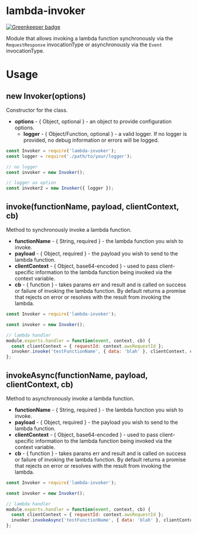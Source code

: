 # lambda-invoker

[![Greenkeeper badge](https://badges.greenkeeper.io/bdgamble/lambda-invoker.svg)](https://greenkeeper.io/)

Module that allows invoking a lambda function synchronously via the `RequestResponse` invocationType or asynchronously via the `Event` invocationType.

# Usage

## new Invoker(options)
Constructor for the class.
- **options** - { Object, optional } - an object to provide configuration options.
  - **logger** - { Object/Function, optional } - a valid logger. If no logger is provided, no debug information or errors will be logged.

```javascript
const Invoker = require('lambda-invoker');
const logger = require('./path/to/your/logger');

// no logger
const invoker = new Invoker();

// logger as option
const invoker2 = new Invoker({ logger });
```

## invoke(functionName, payload, clientContext, cb)
Method to synchronously invoke a lambda function.
- **functionName** - { String, required } - the lambda function you wish to invoke.
- **payload** - { Object, required } - the payload you wish to send to the lambda function.
- **clientContext** - { Object, base64-encoded } - used to pass client-specific information to the lambda function being invoked via the context variable.
- **cb** - { function } - takes params err and result and is called on success or failure of invoking the lambda function. By default returns a promise that rejects on error or resolves with the result from invoking the lambda.

```javascript
const Invoker = require('lambda-invoker');

const invoker = new Invoker();

// lambda handler
module.exports.handler = function(event, context, cb) {
  const clientContext = { requestId: context.awsRequestId };
  invoker.invoke('testFunctionName', { data: 'blah' }, clientContext, cb);
};
```

## invokeAsync(functionName, payload, clientContext, cb)
Method to asynchronously invoke a lambda function.
- **functionName** - { String, required } - the lambda function you wish to invoke.
- **payload** - { Object, required } - the payload you wish to send to the lambda function.
- **clientContext** - { Object, base64-encoded } - used to pass client-specific information to the lambda function being invoked via the context variable.
- **cb** - { function } - takes params err and result and is called on success or failure of invoking the lambda function. By default returns a promise that rejects on error or resolves with the result from invoking the lambda.

```javascript
const Invoker = require('lambda-invoker');

const invoker = new Invoker();

// lambda handler
module.exports.handler = function(event, context, cb) {
  const clientContext = { requestId: context.awsRequestId };
  invoker.invokeAsync('testFunctionName', { data: 'blah' }, clientContext, cb);
};
```
